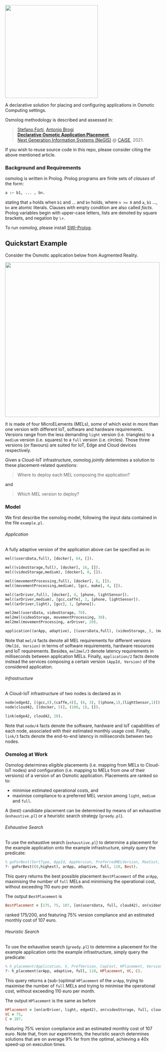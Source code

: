 <img src="https://github.com/di-unipi-socc/osmolog/blob/master/img/logo.png" width="300">

A declarative solution for placing and configuring applications in Osmotic Computing settings.

Osmolog methodology is described and assessed in:

> [Stefano Forti](http://pages.di.unipi.it/forti), [Antonio Brogi](http://pages.di.unipi.it/brogi)<br>
> [**Declarative Osmotic Application Placement**](https://link.springer.com/chapter/10.1007/978-3-030-79022-6_15), <br>	
> [Next Generation Information Systems (NeGIS)](https://www.negis.polimi.it) @ [CAiSE](https://caise21.org), 2021.

If you wish to reuse source code in this repo, please consider citing the above mentioned article.

### Background and Requirements

osmolog is written in Prolog. Prolog programs are finite sets of *clauses* of the form:

```prolog
a :- b1, ... , bn.
```

stating that `a` holds when `b1` and ... and `bn` holds, where `n >= 0` and `a`, `b1` ..., `bn` are atomic literals. Clauses with empty condition are also called *facts*. Prolog variables begin with upper-case letters, lists are denoted by square brackets, and negation by `\+`.

To run osmolog, please install [SWI-Prolog](https://www.swi-prolog.org/Download.html).

## Quickstart Example

Consider the Osmotic application below from Augmented Reality.

<img src="https://github.com/di-unipi-socc/osmolog/blob/master/img/app.png" width="500">

It is made of four MicroELements (MELs), some of which exist in more than one version with different IoT, software and hardware requirements. Versions range from the less demanding `light` version (i.e. triangles) to a `medium` version (i.e. squares) to a `full` version (i.e. circles). Those three versions (or flavours) are suited for IoT, Edge and Cloud devices respectively.

Given a Cloud-IoT infrastructure, osmolog *jointly* determines a solution to these placement-related questions:

> Where to deploy each MEL composing the application?

and

> Which MEL version to deploy?

### Model

We first describe the osmolog model, following the input data contained in the file `example.pl`.

###### Application

A fully adaptive version of the application above can be specified as in:

```prolog
mel((usersData,full), [docker], 64, []).

mel((videoStorage,full), [docker], 16, []).
mel((videoStorage,medium), [docker], 8, []).

mel((movementProcessing,full), [docker], 8, []).
mel((movementProcessing,medium), [gcc, make], 4, []).

mel((arDriver,full), [docker], 4, [phone, lightSensor]).
mel((arDriver,medium), [gcc,caffe], 2, [phone, lightSensor]).
mel((arDriver,light), [gcc], 1, [phone]).

mel2mel(usersData, videoStorage, 70).
mel2mel(videoStorage, movementProcessing, 30).
mel2mel(movementProcessing, arDriver, 20).

application((arApp, adaptive), [(usersData,full), (videoStorage,_), (movementProcessing,_), (arDriver,_)]).
```

Note that `mel/4` facts denote all MEL requirements for different versions `(MelId, Version)` in terms of software requirements, hardware resources and IoT requirements. Besides, `mel2mel/3` denote latency requirements in milliseconds between application MELs. Finally, `application/2` facts denote instead the services composing a certain version `(AppId, Version)` of the considered application.

###### Infrastructure

A Cloud-IoT infrastructure of two nodes is declared as in

```prolog
node(edge42, [(gcc,0),(caffe,4)], (6, 3), [(phone,1),(lightSensor,1)]).
node(cloud42, [(docker, 5)], (100, 1), []).

link(edge42, cloud42, 20).
```

Note that `node/4` facts denote the software, hardware and IoT capabilities of each node, associated with their estimated monthly usage cost.
Finally, `link/3` facts denote the end-to-end latency in milliseconds between two nodes.

### Osmolog at Work

Osmolog determines eligible placements (i.e. mapping from MELs to Cloud-IoT nodes) and configuration (i.e. mapping to MELs from one of their versions) of a version of an Osmotic application. Placements are ranked so to:

- minimise estimated operational costs, and
- maximise compliance to a preferred MEL version among `light`, `medium` and `full`.

A (best) candidate placement can be determined by means of an exhaustive (`exhaustive.pl`) or a heuristic search strategy (`greedy.pl`).

###### Exhaustive Search

To use the exhaustive search (`exhaustive.pl`) to determine a placement for the example application onto the example infrastructure, simply query the predicate:

```prolog
% goForBest(SortType, AppId, AppVersion, PreferredMELVersion, MaxCost, BestPlacement).
?- goForBest((0,highest), arApp, adaptive, full, 110, Best).
```

This query returns the best possible placement `BestPlacement` of the `arApp`, maximising the number of `full` MELs and minimising the operational cost, without exceeding 110 euro per month. 

The output `BestPlacement` is

```prolog
BestPlacement = [175, 75, 107, [on(usersData, full, cloud42), on(videoStorage, full, cloud42), on(movementProcessing, full, cloud42), on(arDriver, light, edge42)]] 
```

ranked 175/200, and featuring 75% version compliance and an estimated monthly cost of 107 euro.


###### Heuristic Search

To use the exhaustive search (`greedy.pl`) to determine a placement for the example application onto the example infrastructure, simply query the predicate:

```prolog
% h_placement(Application, V, PrefVersion, CapCost, HPlacement, VersionCompliance, Cost).
?- h_placement(arApp, adaptive, full, 110, HPlacement, VC, C).
```

This query returns a (sub-)optimal `HPlacement` of the `arApp`, trying to maximise the number of `full` MELs and trying to minimise the operational cost, without exceeding 110 euro per month. 

The output `HPlacement` is the same as before

```prolog
HPlacement = [on(arDriver, light, edge42), on(videoStorage, full, cloud42), on(movementProcessing, full, cloud42), on(usersData, full, cloud42)],
VC = 75,
C = 107.
```

featuring 75% version compliance and an estimated monthly cost of 107 euro. Note that, from our experiments, the heuristic search determines solutions that are on average 9% far from the optimal, achieving a 40x speed-up on execution times.
